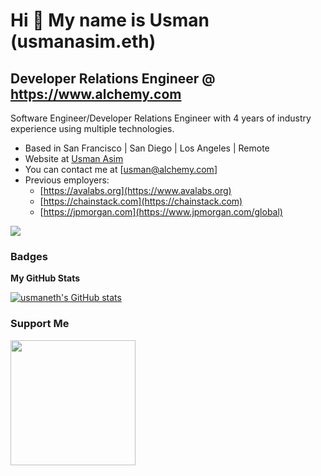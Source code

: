 Hi 👋 My name is Usman (usmanasim.eth)
===========================================
Developer Relations Engineer @ https://www.alchemy.com
------------------------------------------------
Software Engineer/Developer Relations Engineer with 4 years of industry experience using multiple technologies.

* Based in San Francisco | San Diego | Los Angeles | Remote
* Website at [Usman Asim](http://usmanasim.com)
* You can contact me at [usman@alchemy.com]
* Previous employers:
     - [https://avalabs.org](https://www.avalabs.org)
     - [https://chainstack.com](https://chainstack.com)
     - [https://jpmorgan.com](https://www.jpmorgan.com/global)


<a href="https://www.twitter.com/asimfiles" target="_blank" rel="noreferrer"><img
src="https://img.shields.io/twitter/follow/asimfiles?logo=twitter&style=for-the-badge&color=0891b2&labelColor=1c1917"
/></a>




### Badges

<b>My GitHub Stats</b>

<a href="http://www.github.com/usmaneth"><img src="https://github-readme-stats.vercel.app/api?username=usmaneth&show_icons=true&hide=&count_private=true&title_color=0891b2&text_color=ffffff&icon_color=0891b2&bg_color=1c1917&hide_border=true&show_icons=true" alt="usmaneth's GitHub stats" /></a>



### Support Me

<a href="https://www.buymeacoffee.com/usmanasim"><img src="https://cdn.buymeacoffee.com/buttons/v2/default-yellow.png" width="200" /></a>
